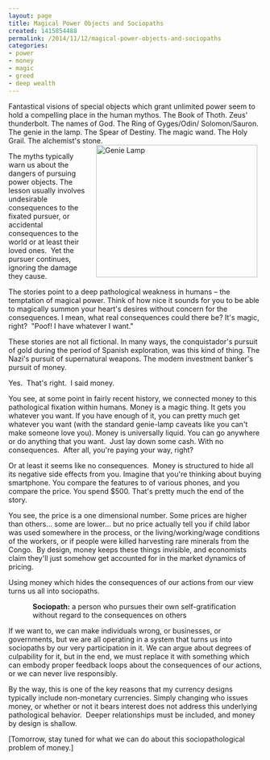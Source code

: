 ```yaml
---
layout: page
title: Magical Power Objects and Sociopaths
created: 1415854488
permalink: /2014/11/12/magical-power-objects-and-sociopaths
categories:
- power
- money
- magic
- greed
- deep wealth
---
```


Fantastical visions of special objects which grant unlimited power seem to hold a compelling place in the human mythos. The Book of Thoth. Zeus' thunderbolt. The names of God. The Ring of Gyges/Odin/ Solomon/Sauron. The genie in the lamp. The Spear of Destiny. The magic wand. The Holy Grail. The alchemist's stone.<img alt="Genie Lamp" src="{{ site.urlimg }}Genie-Lamp.jpg" style="width: 320px; height: 263px; float: right; margin-left: 10px; margin-right: 10px;">

The myths typically warn us about the dangers of pursuing power objects. The lesson usually involves undesirable consequences to the fixated pursuer, or accidental consequences to the world or at least their loved ones.&nbsp; Yet the pursuer continues, ignoring the damage they cause.

The stories point to a deep pathological weakness in humans – the temptation of magical power. Think of how nice it sounds for you to be able to magically summon your heart's desires without concern for the consequences. I mean, what real consequences could there be? It's magic, right?&nbsp; "Poof! I have whatever I want."

These stories are not all fictional. In many ways, the conquistador's pursuit of gold during the period of Spanish exploration, was this kind of thing. The Nazi's pursuit of supernatural weapons. The modern investment banker's pursuit of money.

Yes.&nbsp; That's right.&nbsp; I said money.

<!--break-->

You see, at some point in fairly recent history, we connected money to this pathological fixation within humans. Money is a magic thing. It gets you whatever you want. If you have enough of it, you can pretty much get whatever you want (with the standard genie-lamp caveats like you can't make someone love you). Money is universally liquid. You can go anywhere or do anything that you want.&nbsp; Just lay down some cash. With no consequences.&nbsp; After all, you're paying your way, right?

Or at least it seems like no consequences.&nbsp; Money is structured to hide all its negative side effects from you. Imagine that you're thinking about buying smartphone. You compare the features to of various phones, and you compare the price. You spend $500. That's pretty much the end of the story.

You see, the price is a one dimensional number. Some prices are higher than others… some are lower… but no price actually tell you if child labor was used somewhere in the process, or the living/working/wage conditions of the workers, or if people were killed harvesting rare minerals from the Congo.&nbsp; By design, money keeps these things invisible, and economists claim they'll just somehow get accounted for in the market dynamics of pricing.

Using money which hides the consequences of our actions from our view turns us all into sociopaths.
<p style="margin-left:.5in;"><strong>Sociopath:</strong> a person who pursues their own self-gratification without regard to the consequences on others

If we want to, we can make individuals wrong, or businesses, or governments, but we are all operating in a system that turns us into sociopaths by our very participation in it. We can argue about degrees of culpability for it, but in the end, we must replace it with something which can embody proper feedback loops about the consequences of our actions, or we can never live responsibly.

By the way, this is one of the key reasons that my currency designs typically include non-monetary currencies. Simply changing who issues money, or whether or not it bears interest does not address this underlying pathological behavior.&nbsp; Deeper relationships must be included, and money by design is shallow.

[Tomorrow, stay tuned for what we can do about this sociopathological problem of money.]


